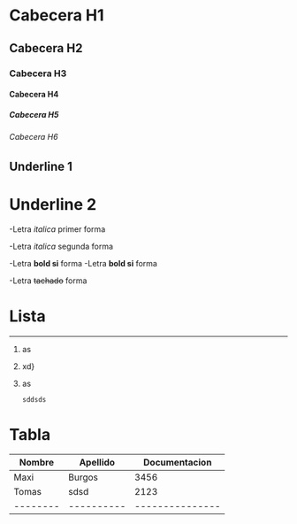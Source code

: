 # Cabecera H1
## Cabecera H2
### Cabecera H3
#### Cabecera H4
##### Cabecera H5
###### Cabecera H6 

Underline 1
----------------

Underline 2
==================


-Letra *italica* primer forma

-Letra _italica_ segunda forma

-Letra **bold si** forma
-Letra __bold si__ forma

-Letra ~~tachado~~ forma

# Lista
----------

1. as
2. xd}
3. as

   ```
   sddsds
   ```

# Tabla
| Nombre | Apellido | Documentacion |
|--------|----------|---------------|
|Maxi | Burgos | 3456 |
|Tomas | sdsd |2123|
|--------|----------|---------------|





